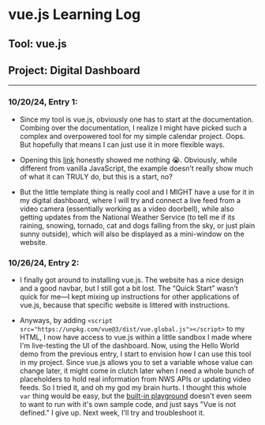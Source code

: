 # vue.js Learning Log

## Tool: **vue.js**

## Project: **Digital Dashboard**

---

### 10/20/24, Entry 1:
* Since my tool is vue.js, obviously one has to start at the documentation. Combing over the documentation, I realize I might have picked such a complex and overpowered tool for my simple calendar project. Oops. But hopefully that means I can just use it in more flexible ways.

* Opening this [link](https://vuejs.org/examples/#hello-world) honestly showed me nothing 😭. Obviously, while different from vanilla JavaScript, the example doesn't really show much of what it can TRULY do, but this is a start, no?

* But the little template thing is really cool and I MIGHT have a use for it in my digital dashboard, where I will try and connect a live feed from a video camera (essentially working as a video doorbell), while also getting updates from the National Weather Service (to tell me if its raining, snowing, tornado, cat and dogs falling from the sky, or just plain sunny outside), which will also be displayed as a mini-window on the website.

### 10/26/24, Entry 2:
* I finally got around to installing vue.js. The website has a nice design and a good navbar, but I still got a bit lost. The “Quick Start” wasn’t quick for me—I kept mixing up instructions for other applications of vue.js, because that specific website is littered with instructions.

* Anyways, by adding
```<script src="https://unpkg.com/vue@3/dist/vue.global.js"></script>``` to my HTML, I now have access to vue.js within a little sandbox I made where I'm live-testing the UI of the dashboard. Now, using the Hello World demo from the previous entry, I start to envision how I can use this tool in my project. Since vue.js allows you to set a variable whose value can change later, it might come in clutch later when I need a whole bunch of placeholders to hold real information from NWS APIs or updating video feeds. So I tried it, and oh my god my brain hurts. I thought this whole ```var``` thing would be easy, but the [built-in playground](https://play.vuejs.org) doesn't even seem to want to run with it's own sample code, and just says "Vue is not defined." I give up. Next week, I'll try and troubleshoot it.

<!--
* Links you used today (websites, videos, etc)
* Things you tried, progress you made, etc
* Challenges, a-ha moments, etc
* Questions you still have
* What you're going to try next
-->

